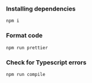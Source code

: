 ### Installing dependencies

`npm i`

### Format code

`npm run prettier`

### Check for Typescript errors

`npm run compile`
